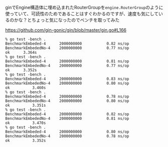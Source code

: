 ginでEngine構造体に埋め込まれたRouterGroupを`engine.RouterGroup`のように使っていて、可読性のためであることはすぐわかるのですが、速度も気にしているのかな？とちょっと気になったのでベンチを取ってみた

https://github.com/gin-gonic/gin/blob/master/gin.go#L166

```
% go test -bench .
BenchmarkEmbeded-4  	2000000000	         0.82 ns/op
BenchmarkEmbededNo-4	2000000000	         0.77 ns/op
ok  	3.364s
% go test -bench .
BenchmarkEmbeded-4  	2000000000	         0.81 ns/op
BenchmarkEmbededNo-4	2000000000	         0.77 ns/op
ok  	3.352s
% go test -bench .
BenchmarkEmbeded-4  	2000000000	         0.83 ns/op
BenchmarkEmbededNo-4	2000000000	         0.80 ns/op
ok  		3.460s
% go test -bench .
BenchmarkEmbeded-4  	2000000000	         0.78 ns/op
BenchmarkEmbededNo-4	2000000000	         0.80 ns/op
ok  		3.351s
% go test -bench .
BenchmarkEmbeded-4  	2000000000	         0.82 ns/op
BenchmarkEmbededNo-4	2000000000	         0.81 ns/op
ok  		3.470s
% go test -bench .   
BenchmarkEmbeded-4  	2000000000	         0.80 ns/op
BenchmarkEmbededNo-4	2000000000	         0.78 ns/op
ok  		3.352s
```
